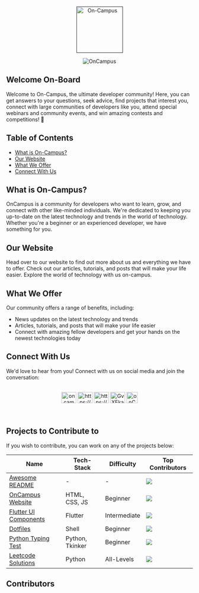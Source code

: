 <p align="center">  
  <a href="">  
    <img alt="On-Campus" src="https://avatars.githubusercontent.com/u/116508440?s=200&v=4" width="125" />  
  </a>  
</p>  
<p align="center">  
    <img src="https://readme-typing-svg.demolab.com?font=Helvetica&weight=600&size=70&duration=3000&pause=1000&color=FF454F&center=true&vCenter=true&width=700&height=100&lines=Welcome+On-Board;Welcome+On-Campus" alt="OnCampus" />  
</p>  

## Welcome On-Board

<p> 
  Welcome to On-Campus, the ultimate developer community! Here, you can get answers to your questions, seek advice, find projects that interest you, connect with large communities of developers like you, attend special webinars and community events, and win amazing contests and competitions! 🤟
</p>

## Table of Contents

- [What is On-Campus?](#what-is-on-campus)
- [Our Website](#our-website)
- [What We Offer](#what-we-offer)
- [Connect With Us](#connect-with-us)

## What is On-Campus?

<p> 
  OnCampus is a community for developers who want to learn, grow, and connect with other like-minded individuals. We're dedicated to keeping you up-to-date on the latest technology and trends in the world of technology. Whether you're a beginner or an experienced developer, we have something for you.
</p>

## Our Website

<p> 
  Head over to our website to find out more about us and everything we have to offer. Check out our articles, tutorials, and posts that will make your life easier. Explore the world of technology with us on-campus.
</p>

## What We Offer

 
  Our community offers a range of benefits, including:
  <ul>
    <li>News updates on the latest technology and trends</li>
    <li>Articles, tutorials, and posts that will make your life easier</li>
    <li>Connect with amazing fellow developers and get your hands on the newest technologies today</li>
  </ul>


## Connect With Us

<p>
  We'd love to hear from you! Connect with us on social media and join the conversation:
  <br><br>

<p align="center">
  <a href="https://twitter.com/oncampus_in" target="_blank"><img src="https://raw.githubusercontent.com/rahuldkjain/github-profile-readme-generator/master/src/images/icons/Social/twitter.svg" alt="oncampus_in" height="30" width="40" /></a>
  <a href="https://linkedin.com/in/https://www.linkedin.com/company/82527819/admin/" target="_blank"><img src="https://raw.githubusercontent.com/rahuldkjain/github-profile-readme-generator/master/src/images/icons/Social/linked-in-alt.svg" alt="https://www.linkedin.com/company/82527819/admin/" height="30" width="40" /></a>
  <a href="https://www.instagram.com/oncampus_official/" target="_blank"><img src="https://raw.githubusercontent.com/rahuldkjain/github-profile-readme-generator/master/src/images/icons/Social/instagram.svg" alt="https://www.instagram.com/oncampus_official/?hl=en" height="30" width="40" /></a>
  <a href="https://discord.gg/GvXEkaQr8e" target="_blank"><img src="https://raw.githubusercontent.com/rahuldkjain/github-profile-readme-generator/master/src/images/icons/Social/discord.svg" alt="GvXEkaQr8e" height="30" width="40" /></a>
  <a href="https://www.reddit.com/user/onCampus_official" target="_blank"><img src="https://raw.githubusercontent.com/rahuldkjain/github-profile-readme-generator/master/src/images/icons/Social/reddit.svg" alt="onCampus_official" height="30" width="30" /></a>
</p>


<br>

## Projects to Contribute to

If you wish to contribute, you can work on any of the projects below:

| **Name**                                                                             | **Tech-Stack**  | **Difficulty** | **Top Contributors**                                                                    |
|--------------------------------------------------------------------------------------|-----------------|----------------|-----------------------------------------------------------------------------------------|
| [Awesome README](https://github.com/OnCampus-Community/Awesome-README)               | -               | -              | <img src="https://contrib.rocks/image?repo=OnCampus-Community/Awesome-README" />        |
| [OnCampus Website](https://github.com/OnCampus-Community/Website_OnCampus)           | HTML, CSS, JS   | Beginner       | <img src="https://contrib.rocks/image?repo=OnCampus-Community/Website_OnCampus" />      |
| [Flutter UI Components](https://github.com/OnCampus-Community/Flutter-UI-Components) | Flutter         | Intermediate   | <img src="https://contrib.rocks/image?repo=OnCampus-Community/Flutter-UI-Components" /> |
| [Dotfiles](https://github.com/OnCampus-Community/Dotfiles)                           | Shell           | Beginner       | <img src="https://contrib.rocks/image?repo=OnCampus-Community/Dotfiles" />              |
| [Python Typing Test](https://github.com/OnCampus-Community/Python-Typing-Test)       | Python, Tkinker | Beginner       | <img src="https://contrib.rocks/image?repo=OnCampus-Community/Python-Typing-Test" />    |
| [Leetcode Solutions](https://github.com/OnCampus-Community/LeetCode-Solutions)       | Python          | All-Levels     | <img src="https://contrib.rocks/image?repo=OnCampus-Community/LeetCode-Solutions" />    |


## Contributors

<!-- ALL-CONTRIBUTORS-LIST:START - Do not remove or modify this section -->
<!-- prettier-ignore-start -->
<!-- markdownlint-disable -->

<!-- markdownlint-restore -->
<!-- prettier-ignore-end -->

<!-- ALL-CONTRIBUTORS-LIST:END -->